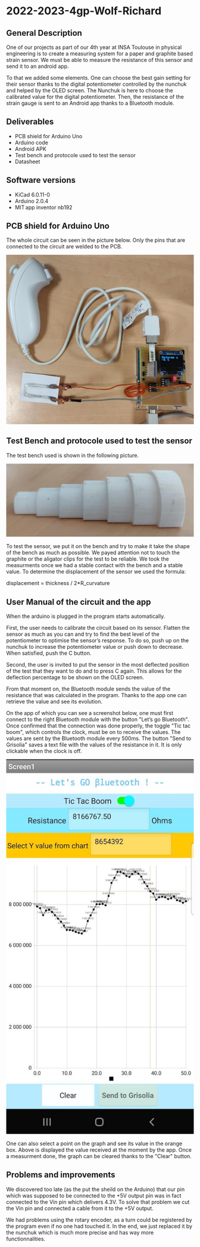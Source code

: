 # 2022-2023-4gp-Wolf-Richard

## General Description

One of our projects as part of our 4th year at INSA Toulouse in physical engineering is to create a measuring system for a paper and graphite based strain sensor. We must be able to measure the resistance of this sensor and send it to an android app.

To that we added some elements. One can choose the best gain setting for their sensor thanks to the digital potentiometer controlled by the nunchuk and helped by the OLED screen. The Nunchuk is here to choose the calibrated value for the digital potentiometer. Then, the resistance of the strain gauge is sent to an Android app thanks to a Bluetooth module.

## Deliverables

- PCB shield for Arduino Uno
- Arduino code
- Android APK
- Test bench and protocole used to test the sensor
- Datasheet

## Software versions

- KiCad 6.0.11-0
- Arduino 2.0.4
- MIT app inventor nb192

## PCB shield for Arduino Uno

The whole circuit can be seen in the picture below. Only the pins that are connected to the circuit are welded to the PCB.

![whole circuit](https://github.com/MOSH-Insa-Toulouse/2022-2023-4gp-Wolf-Richard/blob/main/Photos/whole%20circuit.jpeg)

## Test Bench and protocole used to test the sensor

The test bench used is shown in the following picture.

![test bench](https://github.com/MOSH-Insa-Toulouse/2022-2023-4gp-Wolf-Richard/blob/main/Photos/test%20bench.jpeg)

To test the sensor, we put it on the bench and try to make it take the shape of the bench as much as possible. We payed attention not to touch the graphite or the aligator clips for the test to be reliable. We took the measurments once we had a stable contact with the bench and a stable value. To determine the displacement of the sensor we used the formula:

displacement = thickness / 2*R_curvature

## User Manual of the circuit and the app

When the arduino is plugged in the program starts automatically.

First, the user needs to calibrate the circuit based on its sensor. Flatten the sensor as much as you can and try to find the best level of the potentiometer to optimise the sensor’s response. To do so, push up on the nunchuk to increase the potentiometer value or push down to decrease. When satisfied, push the C button.

Second, the user is invited to put the sensor in the most deflected position of the test that they want to do and to press C again. This allows for the deflection percentage to be shown on the OLED screen.

From that moment on, the Bluetooth module sends the value of the resistance that was calculated in the program. Thanks to the app one can retrieve the value and see its evolution.

On the app of which you can see a screenshot below, one must first connect to the right Bluetooth module with the button "Let’s go Bluetooth". Once confirmed that the connection was done properly, the toggle "Tic tac boom", which controls the clock, must be on to receive the values. The values are sent by the Bluetooth module every 500ms. The button "Send to Grisolia" saves a text file with the values of the resistance in it. It is only clickable when the clock is off.

![android apk](https://github.com/MOSH-Insa-Toulouse/2022-2023-4gp-Wolf-Richard/blob/main/Photos/android%20apk.jpeg)

One can also select a point on the graph and see its value in the orange box. Above is displayed the value received at the moment by the app. Once a measurment done, the graph can be cleared thanks to the "Clear" button.

## Problems and improvements

We discovered too late (as the put the sheild on the Arduino) that our pin which was supposed to be connected to the +5V output pin was in fact connected to the Vin pin which delivers 4.3V. To solve that problem we cut the Vin pin and connected a cable from it to the +5V output.

We had problems using the rotary encoder, as a turn could be registered by the program even if no one had touched it. In the end, we just replaced it by the nunchuk which is much more precise and has way more functionnalities.
